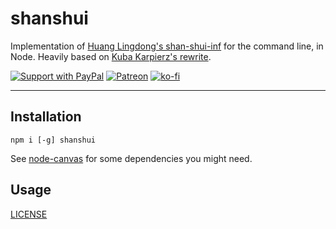 # shanshui

Implementation of [Huang Lingdong's
shan-shui-inf](https://github.com/LingDong-/shan-shui-inf) for the command line,
in Node. Heavily based on [Kuba Karpierz's
rewrite](https://github.com/admiral-akk/shan-shui-reloaded).

[![Support with PayPal](https://img.shields.io/badge/paypal-donate-yellow.png)](https://paypal.me/zacanger) [![Patreon](https://img.shields.io/badge/patreon-donate-yellow.svg)](https://www.patreon.com/zacanger) [![ko-fi](https://img.shields.io/badge/donate-KoFi-yellow.svg)](https://ko-fi.com/U7U2110VB)

--------

## Installation

`npm i [-g] shanshui`

See [node-canvas](https://github.com/Automattic/node-canvas) for some
dependencies you might need.

## Usage

[LICENSE](./LICENSE.md)
